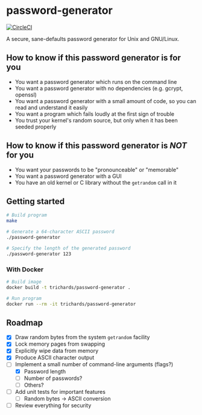 # password-generator

[![CircleCI](https://circleci.com/gh/t-richards/password-generator.svg?style=svg)](https://circleci.com/gh/t-richards/password-generator)

A secure, sane-defaults password generator for Unix and GNU/Linux.

## How to know if this password generator is for you

 - You want a password generator which runs on the command line
 - You want a password generator with no dependencies (e.g. gcrypt, openssl)
 - You want a password generator with a small amount of code, so you can read and understand it easily
 - You want a program which fails loudly at the first sign of trouble
 - You trust your kernel's random source, but only when it has been seeded properly

## How to know if this password generator is *NOT* for you

 - You want your passwords to be "pronounceable" or "memorable"
 - You want a password generator with a GUI
 - You have an old kernel or C library without the `getrandom` call in it

## Getting started

```bash
# Build program
make

# Generate a 64-character ASCII password
./password-generator

# Specify the length of the generated password
./password-generator 123
```

### With Docker

```bash
# Build image
docker build -t trichards/password-generator .

# Run program
docker run --rm -it trichards/password-generator
```

## Roadmap

 - [x] Draw random bytes from the system `getrandom` facility
 - [x] Lock memory pages from swapping
 - [x] Explicitly wipe data from memory
 - [x] Produce ASCII character output
 - [ ] Implement a small number of command-line arguments (flags?)
   - [x] Password length
   - [ ] Number of passwords?
   - [ ] Others?
 - [ ] Add unit tests for important features
   - [ ] Random bytes -> ASCII conversion
 - [ ] Review everything for security
